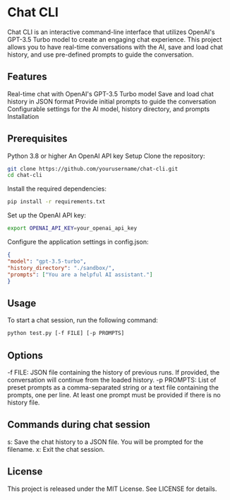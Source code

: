 # Chat CLI
Chat CLI is an interactive command-line interface that utilizes OpenAI's GPT-3.5 Turbo model to create an engaging chat experience. This project allows you to have real-time conversations with the AI, save and load chat history, and use pre-defined prompts to guide the conversation.

## Features
Real-time chat with OpenAI's GPT-3.5 Turbo model
Save and load chat history in JSON format
Provide initial prompts to guide the conversation
Configurable settings for the AI model, history directory, and prompts
Installation

## Prerequisites

Python 3.8 or higher
An OpenAI API key
Setup
Clone the repository:
```bash
git clone https://github.com/yourusername/chat-cli.git
cd chat-cli
```

Install the required dependencies:
```bash
pip install -r requirements.txt
```

Set up the OpenAI API key:
```bash
export OPENAI_API_KEY=your_openai_api_key
```

Configure the application settings in config.json:
```json
{
"model": "gpt-3.5-turbo",
"history_directory": "./sandbox/",
"prompts": ["You are a helpful AI assistant."]
}
```

## Usage
To start a chat session, run the following command:

```bash 
python test.py [-f FILE] [-p PROMPTS]
```

## Options
-f FILE: JSON file containing the history of previous runs. If provided, the conversation will continue from the loaded history.
-p PROMPTS: List of preset prompts as a comma-separated string or a text file containing the prompts, one per line. At least one prompt must be provided if there is no history file.

## Commands during chat session
s: Save the chat history to a JSON file. You will be prompted for the filename.
x: Exit the chat session.

## License
This project is released under the MIT License. See LICENSE for details.